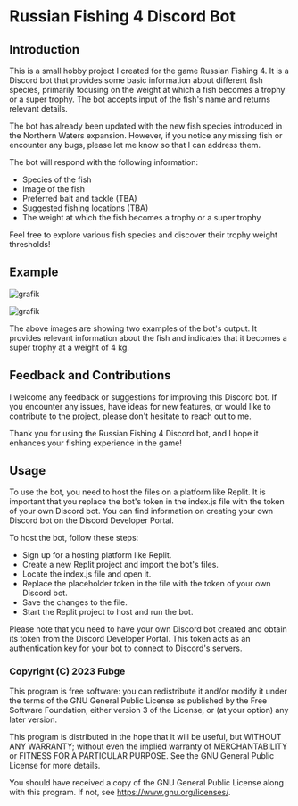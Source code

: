 # Russian Fishing 4 Discord Bot

## Introduction

This is a small hobby project I created for the game Russian Fishing 4. It is a Discord bot that provides some basic information about different fish species, primarily focusing on the weight at which a fish becomes a trophy or a super trophy. The bot accepts input of the fish's name and returns relevant details.

The bot has already been updated with the new fish species introduced in the Northern Waters expansion. However, if you notice any missing fish or encounter any bugs, please let me know so that I can address them.

The bot will respond with the following information:

- Species of the fish
- Image of the fish
- Preferred bait and tackle (TBA)
- Suggested fishing locations (TBA)
- The weight at which the fish becomes a trophy or a super trophy

Feel free to explore various fish species and discover their trophy weight thresholds!

## Example

![grafik](https://github.com/Fubge/RF-4-Fish-Infos-Discord-Bot/assets/115476150/b8c6d73f-1e5e-4a28-8f81-7b54a943294e)

![grafik](https://github.com/Fubge/RF-4-Fish-Infos-Discord-Bot/assets/115476150/ca6c55a6-2da5-43a0-b909-039c8552431f)

The above images are showing two examples of the bot's output. It provides relevant information about the fish and indicates that it becomes a super trophy at a weight of 4 kg.

## Feedback and Contributions

I welcome any feedback or suggestions for improving this Discord bot. If you encounter any issues, have ideas for new features, or would like to contribute to the project, please don't hesitate to reach out to me.

Thank you for using the Russian Fishing 4 Discord bot, and I hope it enhances your fishing experience in the game!

## Usage

To use the bot, you need to host the files on a platform like Replit. It is important that you replace the bot's token in the index.js file with the token of your own Discord bot. You can find information on creating your own Discord bot on the Discord Developer Portal.

To host the bot, follow these steps:

- Sign up for a hosting platform like Replit.
- Create a new Replit project and import the bot's files.
- Locate the index.js file and open it.
- Replace the placeholder token in the file with the token of your own Discord bot.
- Save the changes to the file.
- Start the Replit project to host and run the bot.

Please note that you need to have your own Discord bot created and obtain its token from the Discord Developer Portal. This token acts as an authentication key for your bot to connect to Discord's servers.


### Copyright (C) 2023 Fubge

This program is free software: you can redistribute it and/or modify
it under the terms of the GNU General Public License as published by
the Free Software Foundation, either version 3 of the License, or
(at your option) any later version.

This program is distributed in the hope that it will be useful,
but WITHOUT ANY WARRANTY; without even the implied warranty of
MERCHANTABILITY or FITNESS FOR A PARTICULAR PURPOSE.  See the
GNU General Public License for more details.

You should have received a copy of the GNU General Public License
along with this program.  If not, see <https://www.gnu.org/licenses/>.

